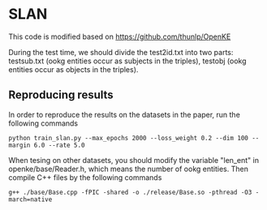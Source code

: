 # SLAN
This code is modified based on https://github.com/thunlp/OpenKE

During the test time, we should divide the test2id.txt into two parts: testsub.txt (ookg entities occur as subjects in the triples), testobj (ookg entities occur as objects in the triples).

## Reproducing results

In order to reproduce the results on the datasets in the paper, run the following commands

```
python train_slan.py --max_epochs 2000 --loss_weight 0.2 --dim 100 --margin 6.0 --rate 5.0
```

When tesing on other datasets, you should modify the variable "len_ent" in openke/base/Reader.h, which means the number of ookg entities. Then compile C++ files by the following commands
```
g++ ./base/Base.cpp -fPIC -shared -o ./release/Base.so -pthread -O3 -march=native
```

